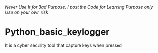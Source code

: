 _Never Use It for Bad Purpose, I post the Code for Learning Purpose only_
_Use on your own risk_
# Python_basic_keylogger
It is a cyber security tool that capture keys when pressed
